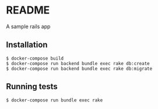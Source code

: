# README

A sample rails app

## Installation
```
$ docker-compose build
$ docker-compose run backend bundle exec rake db:create
$ docker-compose run backend bundle exec rake db:migrate
```

## Running tests
```
$ docker-compose run bundle exec rake
```
